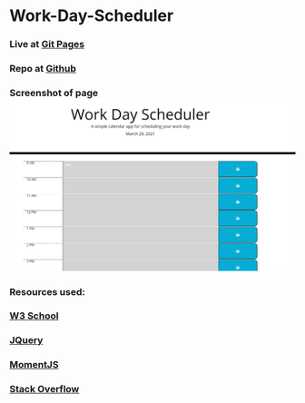 # Work-Day-Scheduler



### Live at [Git Pages](https://jwcoad.github.io/Work-Day-Scheduler/)
### Repo at [Github](https://github.com/JWCoad/Work-Day-Scheduler)
### Screenshot of page ![Screenshot](https://github.com/JWCoad/Work-Day-Scheduler/blob/main/assets/images/screenshot.JPG)


### Resources used:
### [W3 School](https://www.w3schools.com)
### [JQuery](https://jquery.com/)
### [MomentJS](https://momentjs.com/)
### [Stack Overflow](https://stackoverflow.com/)
